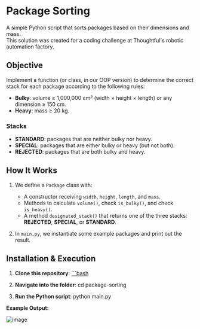 # Package Sorting

A simple Python script that sorts packages based on their dimensions and mass.  
This solution was created for a coding challenge at Thoughtful's robotic automation factory.

## Objective

Implement a function (or class, in our OOP version) to determine the correct stack for each package according to the following rules:

- **Bulky**: volume ≥ 1,000,000 cm³ (width × height × length) or any dimension ≥ 150 cm.
- **Heavy**: mass ≥ 20 kg.

### Stacks

- **STANDARD**: packages that are neither bulky nor heavy.
- **SPECIAL**: packages that are either bulky or heavy (but not both).
- **REJECTED**: packages that are both bulky and heavy.

## How It Works

1. We define a `Package` class with:
   - A constructor receiving `width`, `height`, `length`, and `mass`.
   - Methods to calculate `volume()`, check `is_bulky()`, and check `is_heavy()`.
   - A method `designated_stack()` that returns one of the three stacks: **REJECTED**, **SPECIAL**, or **STANDARD**.

2. In `main.py`, we instantiate some example packages and print out the result.

## Installation & Execution

1. **Clone this repository**:
   [```bash](https://github.com/AntonielCleyton/package-sorting.git)

2. **Navigate into the folder**:
   cd package-sorting
   
3. **Run the Python script**:
   python main.py

**Example Output:**

![image](https://github.com/user-attachments/assets/cff0d5ad-c047-466f-8cc5-2e46e39e2cff)
